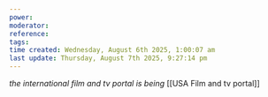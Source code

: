```yaml
---
power: 
moderator: 
reference: 
tags: 
time created: Wednesday, August 6th 2025, 1:00:07 am
last update: Thursday, August 7th 2025, 9:27:14 pm
---
```

*the international film and tv portal is being*
[[USA Film and tv portal]]

